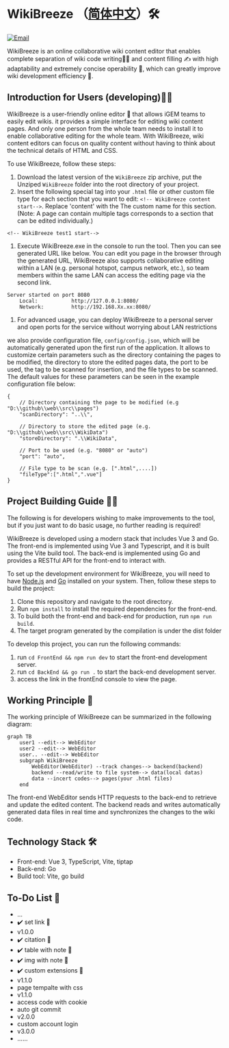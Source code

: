 # WikiBreeze （[简体中文](https://github.com/950288/WikiBreeze/blob/main/README_zh.md)）🛠️

[![Email](https://img.shields.io/static/v1?label=Email&message=950288s@gmail.com&color=blue)](mailto:950288s@gmail.com)

WikiBreeze is an online collaborative wiki content editor that enables complete separation of wiki code writing🧑‍💻 and content filling ✍️ with high adaptability and extremely concise operability 🦾, which can greatly improve wiki development efficiency 🥰.

## Introduction for Users (developing)🧑‍💼

WikiBreeze is a user-friendly online editor 🧰 that allows iGEM teams to easily edit wikis. it provides a simple interface for editing wiki content pages. And only one person from the whole team needs to install it to enable collaborative editing for the whole team. With WikiBreeze, wiki content editors can focus on quality content without having to think about the technical details of HTML and CSS.

To use WikiBreeze, follow these steps:

1. Download the latest version of the `WikiBreeze` zip archive, put the Unziped `WikiBreeze` folder into the root directory of your project.
2. Insert the following special tag into your `.html` file or other custom file type for each section that you want to edit: `<!-- WikiBreeze content start-->`. Replace 'content' with the The custom name for this section.(Note: A page can contain multiple tags corresponds to a section that can be edited individually.)
```
<!-- WikiBreeze test1 start-->
```

1. Execute WikiBreeze.exe in the console to run the tool. Then you can see generated URL like below. You can edit you page in the browser through the generated URL, WikiBreeze also supports collaborative editing within a LAN (e.g. personal hotspot, campus network, etc.), so team members within the same LAN can access the editing page via the second link.
```
Server started on port 8080
    Local:           http://127.0.0.1:8080/
    Network:         http://192.168.Xx.xx:8080/
```
    
1. For advanced usage, you can deploy WikiBreeze to a personal server and open ports for the service without worrying about LAN restrictions

we also provide configuration file, `config/config.json`, which will be automatically generated upon the first run of the application. It allows to customize certain parameters such as the directory containing the pages to be modified, the directory to store the edited pages data, the port to be used, the tag to be scanned for insertion, and the file types to be scanned. The default values for these parameters can be seen in the example configuration file below:
```
{
	// Directory containing the page to be modified (e.g "D:\\github\\web\\src\\pages")
	"scanDirectory": "..\\",

	// Directory to store the edited page (e.g. "D:\\github\\web\\src\\WikiData")
	"storeDirectory": ".\\WikiData",

	// Port to be used (e.g. "8080" or "auto")
	"port": "auto",

	// File type to be scan (e.g. [".html",....])
	"fileType":[".html",".vue"]
}
```



## Project Building Guide 🧑‍💻

The following is for developers wishing to make improvements to the tool, but if you just want to do basic usage, no further reading is required!

WikiBreeze is developed using a modern stack that includes Vue 3 and Go. The front-end is implemented using Vue 3 and Typescript, and it is built using the Vite build tool. The back-end is implemented using Go and provides a RESTful API for the front-end to interact with.

To set up the development environment for WikiBreeze, you will need to have [Node.js](https://nodejs.org/) and [Go](https://golang.org/) installed on your system. Then, follow these steps to build the project:
1. Clone this repository and navigate to the root directory.
2. Run `npm install` to install the required dependencies for the front-end.
3. To build both the front-end and back-end for production, run `npm run build`.
4. The target program generated by the compilation is under the dist folder
   
To develop this project, you can run the following commands:
1. run `cd FrontEnd && npm run dev` to start the front-end development server.
2. run `cd BackEnd && go run .` to start the back-end development server.
3. access the link in the frontEnd console to view the page.

## Working Principle 📝

The working principle of WikiBreeze can be summarized in the following diagram:

```mermaid
graph TB
    user1 --edit--> WebEditor
    user2 --edit--> WebEditor
    user.. --edit--> WebEditor
    subgraph WikiBreeze
        WebEditor(WebEditor) --track changes--> backend(backend)
        backend --read/write to file system--> data(local datas)
        data --incert codes--> pages(your .html files)
    end
```

The front-end WebEditor sends HTTP requests to the back-end to retrieve and update the edited content. The backend reads and writes automatically generated data files in real time and synchronizes the changes to the wiki code.

## Technology Stack 🛠️

- Front-end: Vue 3, TypeScript, Vite, tiptap
- Back-end: Go 
- Build tool: Vite, go build

## To-Do List 🤫
-  ...
-  ✔️ set link 🙂
-  v1.0.0
-  ✔️ citation 🐰
-  ✔️ table with note 🦉
-  ✔️ img with note 🌌
-  ✔️ custom extensions 🗽
-  v1.1.0
-  page tempalte with css
-  v1.1.0
-  access code with cookie
-  auto git commit
-  v2.0.0
-  custom account login
-  v3.0.0
-  ......
